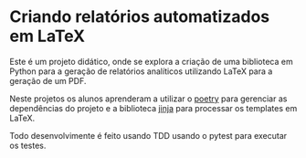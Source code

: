 # Criando relatórios automatizados em LaTeX

Este é um projeto didático, onde se explora a criação de uma biblioteca em Python para a geração de relatórios analíticos utilizando LaTeX para a geração de um PDF.

Neste projetos os alunos aprenderam a utilizar o [poetry](https://python-poetry.org/) para gerenciar as dependências do projeto e a biblioteca [jinja](https://jinja.palletsprojects.com/en/3.1.x/) para processar os templates em LaTeX.

Todo desenvolvimente é feito usando TDD usando o pytest para executar os testes.

